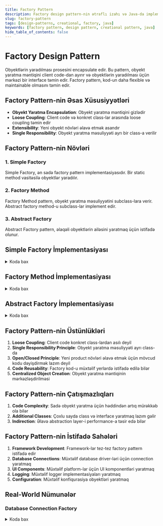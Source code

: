 ```yaml
---
title: Factory Pattern
description: Factory design pattern-nin ətraflı izahı və Java-da implementasiyası
slug: factory-pattern
tags: [design-patterns, creational, factory, java]
keywords: [factory pattern, design pattern, creational pattern, java]
hide_table_of_contents: false
---
```


# Factory Design Pattern


Obyektlərin yaradılması prosesini encapsulate edir. Bu pattern, obyekt yaratma məntiqini client code-dan ayırır və obyektlərin yaradılması üçün mərkəzi bir interface təmin edir. Factory pattern, kod-un daha flexible və maintainable olmasını təmin edir.

## Factory Pattern-nin Əsas Xüsusiyyətləri

- **Obyekt Yaratma Encapsulation**: Obyekt yaratma məntiqini gizlədir
- **Loose Coupling**: Client code və konkret class-lar arasında loose coupling təmin edir
- **Extensibility**: Yeni obyekt növləri əlavə etmək asandır
- **Single Responsibility**: Obyekt yaratma məsuliyyəti ayrı bir class-a verilir

## Factory Pattern-nin Növləri

### 1. Simple Factory

Simple Factory, ən sadə factory pattern implementasiyasıdır. Bir static method vasitəsilə obyektlər yaradılır.

### 2. Factory Method

Factory Method pattern, obyekt yaratma məsuliyyətini subclass-lara verir. Abstract factory method-u subclass-lar implement edir.

### 3. Abstract Factory

Abstract Factory pattern, əlaqəli obyektlərin ailəsini yaratmaq üçün istifadə olunur.

## Simple Factory İmplementasiyası


<details>
<summary>Koda bax</summary>

```java
// Product interface
interface Shape {
    void draw();
}

// Concrete Products
class Circle implements Shape {
    @Override
    public void draw() {
        System.out.println("Dairə çəkilir");
    }
}

class Rectangle implements Shape {
    @Override
    public void draw() {
        System.out.println("Düzbucaqlı çəkilir");
    }
}

class Square implements Shape {
    @Override
    public void draw() {
        System.out.println("Kvadrat çəkilir");
    }
}

// Simple Factory
class ShapeFactory {
    public static Shape createShape(String shapeType) {
        if (shapeType == null) {
            return null;
        }
        
        switch (shapeType.toLowerCase()) {
            case "circle":
                return new Circle();
            case "rectangle":
                return new Rectangle();
            case "square":
                return new Square();
            default:
                throw new IllegalArgumentException("Naməlum shape növü: " + shapeType);
        }
    }
}

// Client code
public class SimpleFactoryExample {
    public static void main(String[] args) {
        // Factory vasitəsilə obyektlər yaratmaq
        Shape circle = ShapeFactory.createShape("circle");
        Shape rectangle = ShapeFactory.createShape("rectangle");
        Shape square = ShapeFactory.createShape("square");
        
        // Obyektləri istifadə etmək
        circle.draw();
        rectangle.draw();
        square.draw();
    }
}
```
</details>

## Factory Method İmplementasiyası


<details>
<summary>Koda bax</summary>

```java
// Product interface
interface Vehicle {
    void start();
    void stop();
}

// Concrete Products
class Car implements Vehicle {
    @Override
    public void start() {
        System.out.println("Avtomobil işə salınır");
    }
    
    @Override
    public void stop() {
        System.out.println("Avtomobil dayandırılır");
    }
}

class Motorcycle implements Vehicle {
    @Override
    public void start() {
        System.out.println("Motosikl işə salınır");
    }
    
    @Override
    public void stop() {
        System.out.println("Motosikl dayandırılır");
    }
}

class Truck implements Vehicle {
    @Override
    public void start() {
        System.out.println("Yük maşını işə salınır");
    }
    
    @Override
    public void stop() {
        System.out.println("Yük maşını dayandırılır");
    }
}

// Abstract Creator
abstract class VehicleFactory {
    // Factory method - subclass-lar implement edəcək
    public abstract Vehicle createVehicle();
    
    // Template method - factory method-u istifadə edir
    public void deliverVehicle() {
        Vehicle vehicle = createVehicle();
        System.out.println("Nəqliyyat vasitəsi hazırlanır...");
        vehicle.start();
        System.out.println("Nəqliyyat vasitəsi təhvil verilir");
    }
}

// Concrete Creators
class CarFactory extends VehicleFactory {
    @Override
    public Vehicle createVehicle() {
        return new Car();
    }
}

class MotorcycleFactory extends VehicleFactory {
    @Override
    public Vehicle createVehicle() {
        return new Motorcycle();
    }
}

class TruckFactory extends VehicleFactory {
    @Override
    public Vehicle createVehicle() {
        return new Truck();
    }
}

// Client code
public class FactoryMethodExample {
    public static void main(String[] args) {
        // Müxtəlif factory-lər yaratmaq
        VehicleFactory carFactory = new CarFactory();
        VehicleFactory motorcycleFactory = new MotorcycleFactory();
        VehicleFactory truckFactory = new TruckFactory();
        
        // Factory-lər vasitəsilə nəqliyyat vasitələri yaratmaq və təhvil vermək
        System.out.println("=== Avtomobil ===");
        carFactory.deliverVehicle();
        
        System.out.println("\n=== Motosikl ===");
        motorcycleFactory.deliverVehicle();
        
        System.out.println("\n=== Yük maşını ===");
        truckFactory.deliverVehicle();
    }
}
```
</details>

## Abstract Factory İmplementasiyası


<details>
<summary>Koda bax</summary>

```java
// Abstract Products
interface Button {
    void render();
    void onClick();
}

interface Checkbox {
    void render();
    void toggle();
}

// Windows Products
class WindowsButton implements Button {
    @Override
    public void render() {
        System.out.println("Windows button render edilir");
    }
    
    @Override
    public void onClick() {
        System.out.println("Windows button click edilir");
    }
}

class WindowsCheckbox implements Checkbox {
    @Override
    public void render() {
        System.out.println("Windows checkbox render edilir");
    }
    
    @Override
    public void toggle() {
        System.out.println("Windows checkbox toggle edilir");
    }
}

// Mac Products
class MacButton implements Button {
    @Override
    public void render() {
        System.out.println("Mac button render edilir");
    }
    
    @Override
    public void onClick() {
        System.out.println("Mac button click edilir");
    }
}

class MacCheckbox implements Checkbox {
    @Override
    public void render() {
        System.out.println("Mac checkbox render edilir");
    }
    
    @Override
    public void toggle() {
        System.out.println("Mac checkbox toggle edilir");
    }
}

// Abstract Factory
interface GUIFactory {
    Button createButton();
    Checkbox createCheckbox();
}

// Concrete Factories
class WindowsFactory implements GUIFactory {
    @Override
    public Button createButton() {
        return new WindowsButton();
    }
    
    @Override
    public Checkbox createCheckbox() {
        return new WindowsCheckbox();
    }
}

class MacFactory implements GUIFactory {
    @Override
    public Button createButton() {
        return new MacButton();
    }
    
    @Override
    public Checkbox createCheckbox() {
        return new MacCheckbox();
    }
}

// Client code
class Application {
    private Button button;
    private Checkbox checkbox;
    
    public Application(GUIFactory factory) {
        button = factory.createButton();
        checkbox = factory.createCheckbox();
    }
    
    public void render() {
        button.render();
        checkbox.render();
    }
    
    public void interact() {
        button.onClick();
        checkbox.toggle();
    }
}

public class AbstractFactoryExample {
    public static void main(String[] args) {
        // Operating system-ə görə factory seçmək
        String osName = System.getProperty("os.name").toLowerCase();
        GUIFactory factory;
        
        if (osName.contains("windows")) {
            factory = new WindowsFactory();
            System.out.println("Windows GUI Factory istifadə edilir");
        } else {
            factory = new MacFactory();
            System.out.println("Mac GUI Factory istifadə edilir");
        }
        
        // Application yaratmaq və istifadə etmək
        Application app = new Application(factory);
        app.render();
        app.interact();
    }
}
```
</details>

## Factory Pattern-nin Üstünlükləri

1. **Loose Coupling**: Client code konkret class-lardan asılı deyil
2. **Single Responsibility Principle**: Obyekt yaratma məsuliyyəti ayrı class-da
3. **Open/Closed Principle**: Yeni product növləri əlavə etmək üçün mövcud kodu dəyişdirmək lazım deyil
4. **Code Reusability**: Factory kod-u müxtəlif yerlərdə istifadə edilə bilər
5. **Centralized Object Creation**: Obyekt yaratma məntiqinin mərkəzləşdirilməsi

## Factory Pattern-nin Çatışmazlıqları

1. **Code Complexity**: Sadə obyekt yaratma üçün həddindən artıq mürəkkəb ola bilər
2. **Additional Classes**: Çoxlu sayda class və interface yaratmaq lazım gəlir
3. **Indirection**: Əlavə abstraction layer-i performance-a təsir edə bilər

## Factory Pattern-nin İstifadə Sahələri

1. **Framework Development**: Framework-lər tez-tez factory pattern istifadə edir
2. **Database Connections**: Müxtəlif database driver-ləri üçün connection yaratmaq
3. **UI Components**: Müxtəlif platform-lar üçün UI komponentləri yaratmaq
4. **Logging**: Müxtəlif logger implementasiyaları yaratmaq
5. **Configuration**: Müxtəlif konfiqurasiya obyektləri yaratmaq

## Real-World Nümunələr

### Database Connection Factory


<details>
<summary>Koda bax</summary>

```java
interface DatabaseConnection {
    void connect();
    void disconnect();
}

class MySQLConnection implements DatabaseConnection {
    @Override
    public void connect() {
        System.out.println("MySQL-ə qoşulur");
    }
    
    @Override
    public void disconnect() {
        System.out.println("MySQL-dən ayrılır");
    }
}

class PostgreSQLConnection implements DatabaseConnection {
    @Override
    public void connect() {
        System.out.println("PostgreSQL-ə qoşulur");
    }
    
    @Override
    public void disconnect() {
        System.out.println("PostgreSQL-dən ayrılır");
    }
}

class DatabaseConnectionFactory {
    public static DatabaseConnection createConnection(String dbType) {
        switch (dbType.toLowerCase()) {
            case "mysql":
                return new MySQLConnection();
            case "postgresql":
                return new PostgreSQLConnection();
            default:
                throw new IllegalArgumentException("Dəstəklənməyən database növü: " + dbType);
        }
    }
}
```
</details>

